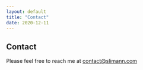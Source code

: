 ```yaml
---
layout: default
title: "Contact"
date: 2020-12-11
---
```


## Contact

Please feel free to reach me at contact@slimann.com
